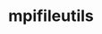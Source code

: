 ---
title: "mpifileutils"
layout: cache
categories: [package, v0.18.0]
meta: {"versions": ["0.11.1"], "compilers": ["gcc@=7.5.0"], "oss": ["ubuntu18.04"], "platforms": ["linux"], "targets": ["x86_64"], "stacks": ["e4s", "root"], "num_specs": 1, "num_specs_by_stack": {"root": 1, "e4s": 1}}
spec_details: [{"hash": "6h6cltxiqumtpjopxv6ilzyue4qjojuh", "compiler": "gcc@=7.5.0", "versions": ["0.11.1"], "os": "ubuntu18.04", "platform": "linux", "target": "x86_64", "variants": ["~experimental", "~gpfs", "~lustre", "~xattr"], "stacks": ["root", "e4s"], "size": "-", "tarball": "https://binaries.spack.io/releases/v0.18.0/build_cache/linux-ubuntu18.04-x86_64/gcc-7.5.0/mpifileutils-0.11.1/linux-ubuntu18.04-x86_64-gcc-7.5.0-mpifileutils-0.11.1-6h6cltxiqumtpjopxv6ilzyue4qjojuh.spack"}]
---
